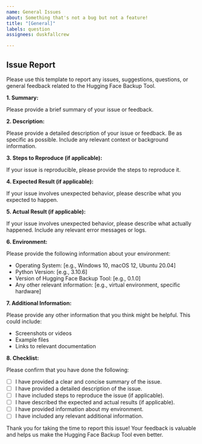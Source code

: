 ```yaml
---
name: General Issues
about: Something that's not a bug but not a feature!
title: "[General]"
labels: question
assignees: duskfallcrew

---
```


## Issue Report

Please use this template to report any issues, suggestions, questions, or general feedback related to the Hugging Face Backup Tool.

**1. Summary:**

Please provide a brief summary of your issue or feedback.

**2. Description:**

Please provide a detailed description of your issue or feedback. Be as specific as possible. Include any relevant context or background information.

**3. Steps to Reproduce (if applicable):**

If your issue is reproducible, please provide the steps to reproduce it.

**4. Expected Result (if applicable):**

If your issue involves unexpected behavior, please describe what you expected to happen.

**5. Actual Result (if applicable):**

If your issue involves unexpected behavior, please describe what actually happened. Include any relevant error messages or logs.

**6. Environment:**

Please provide the following information about your environment:

*   Operating System: [e.g., Windows 10, macOS 12, Ubuntu 20.04]
*   Python Version: [e.g., 3.10.6]
*   Version of Hugging Face Backup Tool: [e.g., 0.1.0]
*   Any other relevant information: [e.g., virtual environment, specific hardware]

**7. Additional Information:**

Please provide any other information that you think might be helpful. This could include:

*   Screenshots or videos
*   Example files
*   Links to relevant documentation

**8. Checklist:**

Please confirm that you have done the following:

*   [ ] I have provided a clear and concise summary of the issue.
*   [ ] I have provided a detailed description of the issue.
*   [ ] I have included steps to reproduce the issue (if applicable).
*   [ ] I have described the expected and actual results (if applicable).
*   [ ] I have provided information about my environment.
*   [ ] I have included any relevant additional information.

Thank you for taking the time to report this issue! Your feedback is valuable and helps us make the Hugging Face Backup Tool even better.
